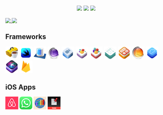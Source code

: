 <h2 align="center"> 
    <img src="https://media.giphy.com/media/xULW8l2gXuRPmsQe8U/giphy.gif" 
width="32%" > 
    <img src="https://media.giphy.com/media/xULW8l2gXuRPmsQe8U/giphy.gif" 
width="32%" > 
    <img src="https://media.giphy.com/media/xULW8l2gXuRPmsQe8U/giphy.gif" 
width="32%" > 
</h2>

<a href="https://github.com/VladimirFibe">
    <img 
         align="top" 
         width="45%" 
         src="https://github-readme-stats.vercel.app/api?username=VladimirFibe&count_private=true&show_icons=true&include_all_commits=true&hide=contribs&custom_title=Stats&line_height=36&theme=onedark&hide_border=true"   
         />
<a href="https://github.com/VladimirFibe">  
    <img 
         width="54%" 
         align="top" 
         src="https://github-readme-streak-stats.herokuapp.com/?user=VladimirFibe&theme=onedark&hide_border=true" 
         />
</a>

## Frameworks  
![](Assets/cocoatouch.png)
![](Assets/swiftui.png)
![](Assets/coredata.png)
![](Assets/coreanimation.png)
![](Assets/avfoundation.png)
![](Assets/spritekit.png)
![](Assets/scenekit.png)
![](Assets/gameplaykit.png)
![](Assets/widgetkit.png)
![](Assets/coreaudio.png)
![](Assets/cloudkit.png)
![](Assets/sirikit.png)
![](Assets/firebase.png)

## iOS Apps
[![](apps/Airbnb.png)](https://github.com/VladimirFibe/Airbnb)
[![](apps/WhatsApp.png)](https://github.com/VladimirFibe/WhatsApp)
[![](apps/Xylophone.png)](https://github.com/VladimirFibe/Xylophone)
[![](apps/MyToDos.png)](https://github.com/VladimirFibe/MyToDos)


